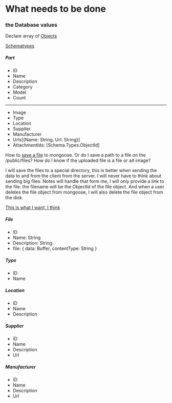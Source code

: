 # What needs to be done

### the Database values
Declare array of [Objects](https://stackoverflow.com/questions/19695058/how-to-define-object-in-array-in-mongoose-schema-correctly-with-2d-geo-index)

[Schematypes](http://mongoosejs.com/docs/schematypes.html)
##### Part
 - ID
 - Name
 - Description
 - Category
 - Model
 - Count
 - -------------------
 - Image
 - Type
 - Location
 - Supplier
 - Manufacturer
 - Urls[{Name: String, Url: String}]
 - AttachmentIds: [Schema.Types.ObjectId]

How to [save a file](https://gist.github.com/aheckmann/2408370) to mongoose.
Or do I save a path to a file on the /public/files?  How do I know if the uploaded file is a file or að image?

I will save the files to a special directory, this is better when sending the data to and from the client from the server.
I will never have to think about sending big files.  Notes will handle that form me, I will only provide a link to the file.  the filename will be the ObjectId of the file object.  And when a user deletes the file object from mongoose, I will also delete the file object from the disk.


[This is what I want, I think](https://stackoverflow.com/questions/48732027/how-to-send-fields-and-files-in-the-same-form-submit-in-nodejs-multer)
##### File
- ID
- Name: String
- Description: String
- file: { data: Buffer, contentType: String }

##### Type
- ID
- Name
##### Location
- ID
- Name
- Description

##### Supplier
- ID
- Name
- Description
- Url
##### Manufacturer
- ID
- Name
- Description
- Url


